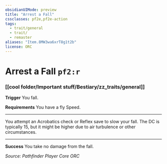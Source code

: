 ```yaml
---
obsidianUIMode: preview
title: "Arrest a Fall"
cssclasses: pf2e,pf2e-action
tags:
  - trait/general
  - trait/
  - remaster
aliases: "Item.8MW3wa6xrT8g1t2b"
license: ORC
---
```

# Arrest a Fall `pf2:r`

### [[cool folder/Important stuff/Bestiary/zz_traits/general]]






**Trigger** You fall.

**Requirements** You have a fly Speed.

* * *

You attempt an Acrobatics check or Reflex save to slow your fall. The DC is typically 15, but it might be higher due to air turbulence or other circumstances.

* * *

**Success** You take no damage from the fall.

*Source: Pathfinder Player Core*
*ORC*